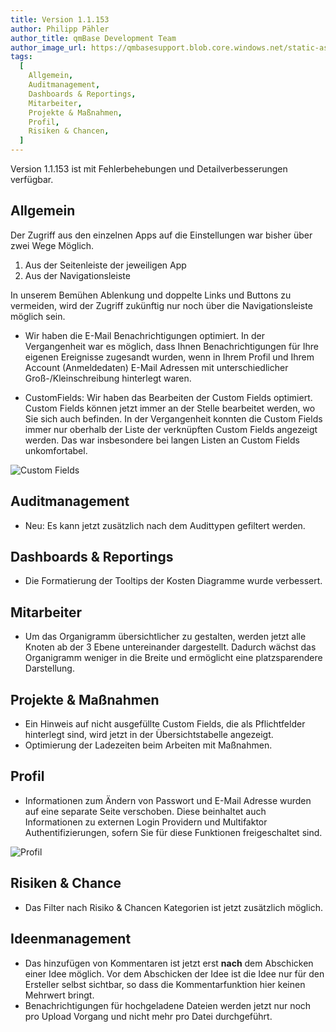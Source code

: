 ```yaml
---
title: Version 1.1.153
author: Philipp Pähler
author_title: qmBase Development Team
author_image_url: https://qmbasesupport.blob.core.windows.net/static-assets/img/persons/paehler_round.png
tags:
  [
    Allgemein,
    Auditmanagement,
    Dashboards & Reportings,
    Mitarbeiter,
    Projekte & Maßnahmen,
    Profil,
    Risiken & Chancen,
  ]
---
```


Version 1.1.153 ist mit Fehlerbehebungen und Detailverbesserungen verfügbar.

<!--truncate-->

## Allgemein

Der Zugriff aus den einzelnen Apps auf die Einstellungen war bisher über zwei Wege Möglich.

1. Aus der Seitenleiste der jeweiligen App
2. Aus der Navigationsleiste

In unserem Bemühen Ablenkung und doppelte Links und Buttons zu vermeiden, wird der Zugriff zukünftig nur noch über die Navigationsleiste möglich sein.

- Wir haben die E-Mail Benachrichtigungen optimiert. In der Vergangenheit war es möglich, dass Ihnen Benachrichtigungen für Ihre eigenen Ereignisse zugesandt wurden, wenn in Ihrem Profil und Ihrem Account (Anmeldedaten) E-Mail Adressen mit unterschiedlicher Groß-/Kleinschreibung hinterlegt waren.

- CustomFields: Wir haben das Bearbeiten der Custom Fields optimiert. Custom Fields können jetzt immer an der Stelle bearbeitet werden, wo Sie sich auch befinden. In der Vergangenheit konnten die Custom Fields immer nur oberhalb der Liste der verknüpften Custom Fields angezeigt werden. Das war insbesondere bei langen Listen an Custom Fields unkomfortabel.

![Custom Fields](https://caqadmin.blob.core.windows.net/public-screenshots/manual-screenshots/Screenshot%202021-06-30%20121736_customFields_edit_update.png)

## Auditmanagement

- Neu: Es kann jetzt zusätzlich nach dem Audittypen gefiltert werden.

## Dashboards & Reportings

- Die Formatierung der Tooltips der Kosten Diagramme wurde verbessert.

## Mitarbeiter

- Um das Organigramm übersichtlicher zu gestalten, werden jetzt alle Knoten ab der 3 Ebene untereinander dargestellt. Dadurch wächst das Organigramm weniger in die Breite und ermöglicht eine platzsparendere Darstellung.

## Projekte & Maßnahmen

- Ein Hinweis auf nicht ausgefüllte Custom Fields, die als Pflichtfelder hinterlegt sind, wird jetzt in der Übersichtstabelle angezeigt.
- Optimierung der Ladezeiten beim Arbeiten mit Maßnahmen.

## Profil

- Informationen zum Ändern von Passwort und E-Mail Adresse wurden auf eine separate Seite verschoben. Diese beinhaltet auch Informationen zu externen Login Providern und Multifaktor Authentifizierungen, sofern Sie für diese Funktionen freigeschaltet sind.

![Profil](https://caqadmin.blob.core.windows.net/public-screenshots/manual-screenshots/Screenshot%202021-06-30%20121337_Profile.png)

## Risiken & Chance

- Das Filter nach Risiko & Chancen Kategorien ist jetzt zusätzlich möglich.

## Ideenmanagement

- Das hinzufügen von Kommentaren ist jetzt erst **nach** dem Abschicken einer Idee möglich. Vor dem Abschicken der Idee ist die Idee nur für den Ersteller selbst sichtbar, so dass die Kommentarfunktion hier keinen Mehrwert bringt.
- Benachrichtigungen für hochgeladene Dateien werden jetzt nur noch pro Upload Vorgang und nicht mehr pro Datei durchgeführt.
